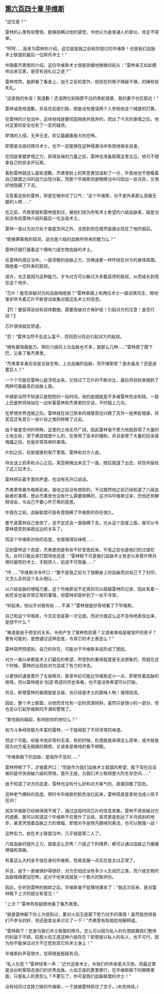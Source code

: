 ## [第六百四十章 毕维斯](https://www.xxbiquge.com/11_11222/8980533.html)


  “这位是？”

  雷林的心里有些警惕，能够隐瞒过他的感觉，令他以为是普通人的家伙，肯定不简单。

  “呵呵……我来为雷林你介绍，这位就是我之前和你提过的毕维斯！也是我们血脉术士联盟的最后一位辉月术士！”

  伴随着杰弗里的介绍，这位毕维斯术士很是骄傲地微微仰起头：“雷林亲王如此模样出来见客，是否有违礼仪之道？”

  雷林愕然，旋即看了看身上，由于之前的意外，他现在的袍子残破不堪，的确有些失礼。

  “这是我的失误！我道歉！还请两位到隔壁不远的黑蛇城堡，我的妻子也在那边！”

  雷林诚恳地道歉，并且在前面引路，倒是没有邀请两个人参观他这个城堡的打算。

  在雷林的计划当中，这块地域是要彻底隔绝并放弃的，而出了今天的事情之后，他对这里的安全也有了一定的疑虑。

  梦境的入侵，无声无息，却又蕴藏着极大的恐怖。

  即使是五级的辉月术士，也不一定能够在这种侵袭当中有效地保全自身。

  在彻底掌握梦境之力，获得自保的力量之前，雷林也准备距离这里太近，他可不想拿自己的安全开玩笑。

  看到雷林就这么服软道歉，杰弗里脸上的笑意更加温和了一分，毕竟他也不想看着自己联盟之间的战力出现分裂，而那个毕维斯则是眼睛当中闪现出一丝诧异，又很好地隐藏了下去。

  注意着这些的雷林，却是在暗中叹了口气：“这个毕维斯，也不是外表那么高傲无脑的人啊……”

  在之前，杰弗里就和雷林提到过，被他们视为所有术士希望的六级血脉者，就是当初没有给雷林介绍的最后一位五级术士。

  雷林一直以为对方处于晨星空间之外，没想到现在居然直接出现在了他的面前。

  “能够屏蔽我的探测，这也是六级的血脉所带来的能力么？”

  雷林仔细打量着这个拥有六级生物血脉的术士。

  在雷林的感应当中。一层浓郁的血脉之力，仿佛迷雾一样环绕在对方的身体周围，隔绝着一切外来的窥视。

  或许，也正是因为这种能力。才令对方可以躲过大多数巫师的敌视，从而成长到现在这个地步。

  “芯片！能否突破对方的血脉隔绝层？”雷林表面上和两位术士一路谈笑风生，暗地里却命令着芯片不断尝试收集对面这名术士的信息。

  【叮！要获得该目标具体数据，需要突破对方保护层！引起对方的注意！是否行动？】

  芯片很快就反馈道。

  “否！”雷林当然不会这么蛮干，否则百分百会引起对方的敌视。

  “拥有着隐蔽能力。等阶六级的上古血脉也不多，就那么几种……”雷林摸了摸下巴，又看了看杰弗里。

  “杰弗里本身应该是五级生物，上古血蝠的血脉，而毕维斯呢？是水晶龙？还是迷雾巨人？”

  一个个可能在雷林心底浮现出来，又经过了芯片的不断对比，最后将目标收缩到了两种可能最高的血脉上面。

  毕维斯当然不知道只是短短的一段时间，他的底细就差不多被雷林完全知晓，一路上还是矜持地站在一边听着雷林和杰弗里的交谈，不时插上几句。

  在梦境世界连接之后。雷林就在自己原本的城堡旁边兴建了另外一座黑蛇城堡，将芙蕊还有其它一些仆役之类的转移了过去。

  由于晨星空间的特殊，这里的土地无尽广阔，因此雷林毫不费力地就获得了大量的土地主权，至于建造城堡什么的，在使用了巫术的辅助，并且驱使了大量的巨金属傀儡之后，也是非常简单的事情。

  片刻之后，在新城堡的客厅里面，雷林和对方入座。

  侍女送上奶茶和点心之后。芙蕊稍微出来见了一面，随后就退了出去，将空间留给了这三位术士。

  雷林把玩着手里的杯盏，也没有先开口说话。

  杰弗里带着毕维斯前来。是他之前没有想到的，不过既然他之前已经知道了六级血脉者的事情，想必杰弗里也没有什么需要隐瞒的，这次叫毕维斯过来，恐怕还有解释误会，令自己不要心怀芥蒂的意思。

  毕竟在之前。血脉联盟可是有意隐瞒了毕维斯的存在很久。

  要不是雷林自己发现了，说不定还会一直隐瞒下去，光从这个态度上面，就可以令雷林感受到亲疏远近的关系了。

  而这个毕维斯对他的态度，也很值得玩味呢……

  见到雷林这个态度，杰弗里则是有些不好意思起来，毕竟之前也是他们的过错在先，此时只能出来打圆场地说道：“雷林殿下可是我们血脉术士有史以来晋升辉月用时最短的术士，天赋惊人，前途不可限量……”

  “哼……”毕维斯冷冷开口：“要不是我之前为了隐瞒身上的血脉而对自己下了封印，又怎么会将这个名头相让……”

  以六级血脉的增幅力量，这个毕维斯说不定真的可以超越雷林的记录，因此有着一些怨言也是非常正常的事情，但雷林却是听到了一丝不寻常。

  “听起来，他似乎对我有些……不满？”雷林很是好奇地看了下毕维斯。

  自己和这个毕维斯，今天应该是第一次见面，而对方就这么迫不及待地表现出来，是想干什么？

  “难道是由于预言的关系，令他产生了某种危机感？又或者单纯是被宠坏的孩子？更有可能的，是想通过这种态度，令其它的术士表态么？”

  雷林突然预感到，自己的存在，可能对于毕维斯来说形成了困扰。

  对方一直以来都是术士们最后的希望，所受到的重视程度是无法想象的，而就在这个时候，雷林的出现给对方造成了有力的冲击。

  以更快的速度晋升了五级辉月，甚至年纪可能比毕维斯还小一点，即使有着血脉的桎梏，但以雷林擅长‘创造’奇迹的历史来看，也不是没有希望可以打破。

  并且，即使雷林的极限就是五级，也已经是术士的巅峰人物！值得投资。

  因此，整个术士联盟，对他而言也有一定的资源倾斜，虽然只是很小的一部分，但也足以引起毕维斯的不满和警惕了。

  “害怕我的崛起，影响到你的地位么？”

  权力斗争经验极为丰富的雷林，一下就闻到了不同寻常的味道。

  但这个可能，却是令他非常的无语，有的时候，仇恨就是来得这么简单，或许就是因为对方毫无根据的猜想，又或者是单纯的看不顺眼。

  “毕维斯殿下的血脉，是我所不及的……”

  雷林停顿了下，才接着开口：“但是作为我们血脉术士联盟的希望，殿下现在应该做的是尽快突破六级的界限，晋升王座，为我们术士取得更大的生存空间……”

  由于知道了对方的态度，雷林也没有什么好和对方客气的，直接回敬了回去。

  这种老气横秋的态度，顿时令毕维斯的脸色涨红起来，雷林简直是拿他当成小孩子在训！

  其实毕维斯已经做得很不错了，通过这段时间芯片的信息收集，雷林不用突破对方的遮蔽，就可以知道这个毕维斯不仅晋升了五级，真灵更是到达了半月级别的地步，甚至凭借着血脉之力的增幅，即使对手是辉月巅峰的奥法，也可以勉强一战！

  这种实力，放在术士联盟当中，几乎就是第二人了。

  六级血脉的提升之力，就是这么恐怖！六级之下的境界，都可以通过血脉之力缓缓增幅和突破。

  有着这么大的金手指在身的毕维斯，性格高傲一点实在是太过正常了。

  并且，由于一直被保护得很好，对方恐怕还没有多少人生阅历之类，而六级生物的血脉情绪更加恐怖，这对于他来说就是一个极大的致命伤。

  因此，在听到雷林的挑衅之后，毕维斯毫不犹豫地爆发了：“我这次前来，是对雷林殿下上次的提议有意见！”

  “上次？”雷林有些疑惑地看了看杰弗里。

  “就是雷林殿下你上次提到过，要对火焰王座麾下势力动手的事情！虽然我觉得我们不参与的好，但还是拿出来讨论了一下！”杰弗里有些尴尬地解释道。

  “雷林殿下！您身为我们术士联盟的辉月，怎么可以因为私人的仇恨就置我们整体的利益于不顾，招惹火焰王座这种六级存在？即使是以私人的名义，也不可行，因为你不能保证对方不迁怒到其它的术士身上！”

  毕维斯的声音很大，显得很是振振有词。

  “私人仇怨？”雷林轻笑一声：“近代迫害术士，令我们的传承差点灭绝，而最近更是派出刺客阻击我们的优秀血脉，火焰王座的累累罪行，在毕维斯殿下的眼睛里面，只是私人的恩怨么？不要忘了，你可是我们血脉联盟的术士！”

  没有经历过言辞刀锋的毕维斯，一下就被雷林抓住了空子。(未完待续。)
